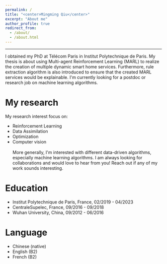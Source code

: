 ```yaml
---
permalink: /
title: "<center>Mingming Qiu</center>"
excerpt: "About me"
author_profile: true
redirect_from: 
  - /about/
  - /about.html
---
```


<hr/>

I obtained my PhD at Télécom Paris in Institut Polytechnique de Paris. My thesis is about using Multi-agent Reinforcement Learning (MARL) to realize the creation of multiple dynamic smart home services. Furthermore, rule extraction algorithm is also introduced to ensure that the created MARL services would be explainable. I'm currently looking for a postdoc or research job on machine learning algorithms. 

My research
======
My research interest focus on:
* Reinforcement Learning
* Data Assimilation
* Optimization
* Computer vision
<br><br>
More generally, I'm interested with different data-driven algorithms, especially machine learning algorithms. I am always looking for collaborations and would love to hear from you! Reach out if any of my work sounds interesting.

Education
======
* Institut Polytechnique de Paris, France, 02/2019 - 04/2023
* CentraleSupelec, France, 09/2016 - 09/2018
* Wuhan University, China, 09/2012 - 06/2016

Language
======
* Chinese (native)
* English (B2)
* French (B2)
